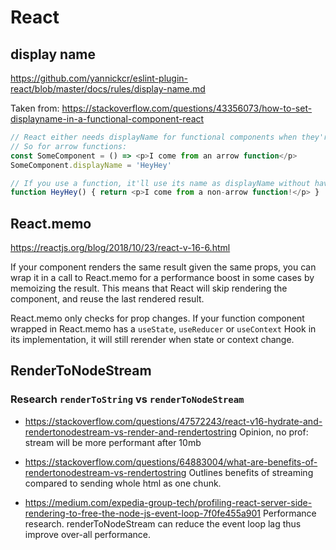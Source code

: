 # React
## display name

https://github.com/yannickcr/eslint-plugin-react/blob/master/docs/rules/display-name.md

Taken from: https://stackoverflow.com/questions/43356073/how-to-set-displayname-in-a-functional-component-react
```js
// React either needs displayName for functional components when they're defined as arrow functions, or the name of the function itself.
// So for arrow functions:
const SomeComponent = () => <p>I come from an arrow function</p>
SomeComponent.displayName = 'HeyHey'

// If you use a function, it'll use its name as displayName without having to define it separately:
function HeyHey() { return <p>I come from a non-arrow function!</p> }
```

## React.memo
https://reactjs.org/blog/2018/10/23/react-v-16-6.html

If your component renders the same result given the same props, you can wrap it in a call to React.memo for a performance boost in some cases by memoizing the result. This means that React will skip rendering the component, and reuse the last rendered result.

React.memo only checks for prop changes. If your function component wrapped in React.memo has a `useState`, `useReducer` or `useContext` Hook in its implementation, it will still rerender when state or context change.

## RenderToNodeStream
### Research `renderToString` vs `renderToNodeStream`
- https://stackoverflow.com/questions/47572243/react-v16-hydrate-and-rendertonodestream-vs-render-and-rendertostring
Opinion, no prof: stream will be more performant after 10mb

- https://stackoverflow.com/questions/64883004/what-are-benefits-of-rendertonodestream-vs-rendertostring
Outlines benefits of streaming compared to sending whole html as one chunk.

- https://medium.com/expedia-group-tech/profiling-react-server-side-rendering-to-free-the-node-js-event-loop-7f0fe455a901
Performance research.
renderToNodeStream can reduce the event loop lag thus improve over-all performance.
